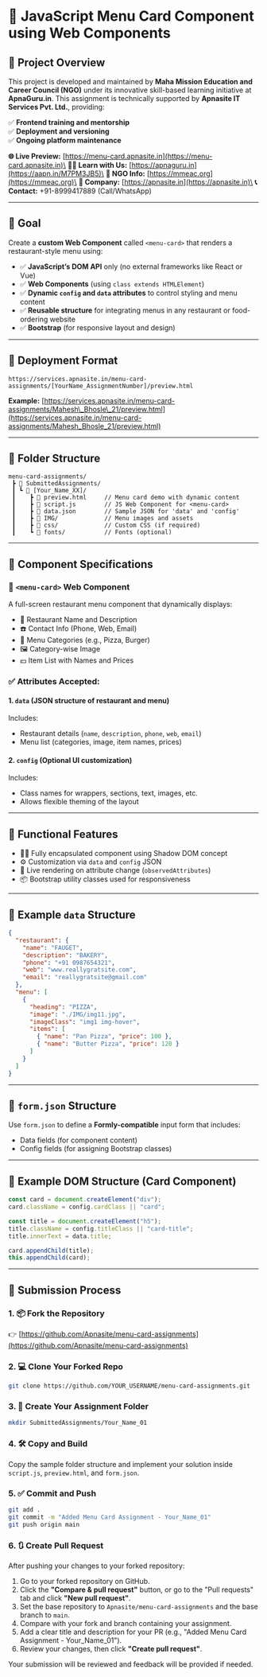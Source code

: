 # 🧾 JavaScript Menu Card Component using Web Components

## 📌 Project Overview

This project is developed and maintained by **Maha Mission Education and Career Council (NGO)** under its innovative skill-based learning initiative at **ApnaGuru.in**. This assignment is technically supported by **Apnasite IT Services Pvt. Ltd.**, providing:

✅ **Frontend training and mentorship**\
✅ **Deployment and versioning**\
✅ **Ongoing platform maintenance**

**🌐 Live Preview:**
[https://menu-card.apnasite.in](https://menu-card.apnasite.in)\
**🧑‍🏫 Learn with Us:** [https://apnaguru.in](https://aapn.in/M7PM3JB5)\
**📢 NGO Info:** [https://mmeac.org](https://mmeac.org)\
**🏢 Company:** [https://apnasite.in](https://apnasite.in)\
**📞 Contact:** +91-8999417889 (Call/WhatsApp)

---

## 🧭 Goal

Create a **custom Web Component** called `<menu-card>` that renders a restaurant-style menu using:

* ✅ **JavaScript’s DOM API** only (no external frameworks like React or Vue)
* ✅ **Web Components** (using `class extends HTMLElement`)
* ✅ **Dynamic `config` and `data` attributes** to control styling and menu content
* ✅ **Reusable structure** for integrating menus in any restaurant or food-ordering website
* ✅ **Bootstrap** (for responsive layout and design)

---

## 🔗 Deployment Format

`https://services.apnasite.in/menu-card-assignments/[YourName_AssignmentNumber]/preview.html`

**Example:**
[https://services.apnasite.in/menu-card-assignments/Mahesh\_Bhosle\_21/preview.html](https://services.apnasite.in/menu-card-assignments/Mahesh_Bhosle_21/preview.html)

---

## 📁 Folder Structure

```
menu-card-assignments/
 ┣ 📂 SubmittedAssignments/
 ┃ ┗ 📂 [Your_Name_XX]/
 ┃    ┣ 📜 preview.html     // Menu card demo with dynamic content
 ┃    ┣ 📜 script.js        // JS Web Component for <menu-card>
 ┃    ┣ 📜 data.json        // Sample JSON for 'data' and 'config'
 ┃    ┣ 📂 IMG/             // Menu images and assets
 ┃    ┣ 📂 css/             // Custom CSS (if required)
 ┃    ┗ 📂 fonts/           // Fonts (optional)
```

---

## 🧱 Component Specifications

### 🔸 `<menu-card>` Web Component

A full-screen restaurant menu component that dynamically displays:

* 🍕 Restaurant Name and Description
* ☎️ Contact Info (Phone, Web, Email)
* 🧾 Menu Categories (e.g., Pizza, Burger)
* 🖼️ Category-wise Image
* 💵 Item List with Names and Prices

### ✅ Attributes Accepted:

#### 1. `data` (JSON structure of restaurant and menu)

Includes:

* Restaurant details (`name`, `description`, `phone`, `web`, `email`)
* Menu list (categories, image, item names, prices)

#### 2. `config` (Optional UI customization)

Includes:

* Class names for wrappers, sections, text, images, etc.
* Allows flexible theming of the layout

---

## 🎯 Functional Features

* 👨‍🍳 Fully encapsulated component using Shadow DOM concept
* ⚙️ Customization via `data` and `config` JSON
* 🔄 Live rendering on attribute change (`observedAttributes`)
* 📦 Bootstrap utility classes used for responsiveness

---

## 🧪 Example `data` Structure

```json
{
  "restaurant": {
    "name": "FAUGET",
    "description": "BAKERY",
    "phone": "+91 0987654321",
    "web": "www.reallygratsite.com",
    "email": "reallygratsite@gmail.com"
  },
  "menu": [
    {
      "heading": "PIZZA",
      "image": "./IMG/img11.jpg",
      "imageClass": "img1 img-hover",
      "items": [
        { "name": "Pan Pizza", "price": 100 },
        { "name": "Butter Pizza", "price": 120 }
      ]
    }
  ]
}
```

---

## 🧾 `form.json` Structure

Use `form.json` to define a **Formly-compatible** input form that includes:

* Data fields (for component content)
* Config fields (for assigning Bootstrap classes)

---

## 🧪 Example DOM Structure (Card Component)

```javascript
const card = document.createElement("div");
card.className = config.cardClass || "card";

const title = document.createElement("h5");
title.className = config.titleClass || "card-title";
title.innerText = data.title;

card.appendChild(title);
this.appendChild(card);
```

---

## 🚀 Submission Process

### 1. 📦 Fork the Repository

👉 [https://github.com/Apnasite/menu-card-assignments](https://github.com/Apnasite/menu-card-assignments)

### 2. 💻 Clone Your Forked Repo

```bash
git clone https://github.com/YOUR_USERNAME/menu-card-assignments.git
```

### 3. 🧩 Create Your Assignment Folder

```bash
mkdir SubmittedAssignments/Your_Name_01
```

### 4. 🛠️ Copy and Build

Copy the sample folder structure and implement your solution inside `script.js`, `preview.html`, and `form.json`.

### 5. ✅ Commit and Push

```bash
git add .
git commit -m "Added Menu Card Assignment - Your_Name_01"
git push origin main
```

### 6. 🔃 Create Pull Request

After pushing your changes to your forked repository:

1. Go to your forked repository on GitHub.
2. Click the **"Compare & pull request"** button, or go to the "Pull requests" tab and click **"New pull request"**.
3. Set the base repository to `Apnasite/menu-card-assignments` and the base branch to `main`.
4. Compare with your fork and branch containing your assignment.
5. Add a clear title and description for your PR (e.g., "Added Menu Card Assignment - Your_Name_01").
6. Review your changes, then click **"Create pull request"**.

Your submission will be reviewed and feedback will be provided if needed.

